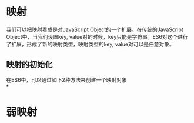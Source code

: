# 映射  
我们可以把映射看成是对JavaScript Object的一个扩展。在传统的JavaScript Object中，当我们设置key, value对的时候，key只能是字符串。ES6对这个进行了扩展，形成了新的映射类型，映射类型的key, value对可以是任意对象。  
## 映射的初始化  
在ES6中，可以通过如下2种方法来创建一个映射对象  
* 

# 弱映射  

